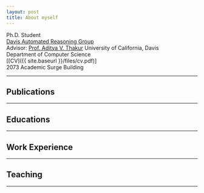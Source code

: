 ```yaml
---
layout: post
title: About myself
---
```


Ph.D. Student  
[Davis Automated Reasoning Group](https://95616ARG.github.io/)  
Advisor: [Prof. Aditya V. Thakur](https://thakur.cs.ucdavis.edu/)
University of California, Davis  
Department of Computer Science  
[[CV]({{ site.baseurl }}/files/cv.pdf)]  
2073 Academic Surge Building

----
## Publications

----
## Educations

----
## Work Experience

----
## Teaching

----
